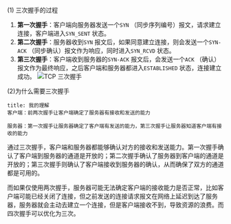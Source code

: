 
(1) 三次握手的过程

1. **第一次握手**：客户端向服务器发送一个`SYN` （同步序列编号）报文，请求建立连接，客户端进入`SYN_SENT` 状态。
2. **第二次握手**：服务器收到`SYN` 报文后，如果同意建立连接，则会发送一个`SYN-ACK` （同步确认）报文作为响应，同时进入`SYN_RCVD` 状态。
3. **第三次握手**：客户端收到服务器的`SYN-ACK` 报文后，会发送一个`ACK` （确认）报文作为最终响应，之后客户端和服务器都进入`ESTABLISHED` 状态，连接建立成功。
![TCP 三次握手](1720194377-a1caae677ce0df25d7547035fe1947ea.png)

(2)为什么需要三次握手

```ad-note
title: 我的理解
客户端：前两次握手让客户端确定了服务器有接收和发送的能力

服务器：第一次握手让服务器确定了客户端有发送的能力，第三次握手让服务器知道客户端有接收的能力
```
通过三次握手，客户端和服务器都能够确认对方的接收和发送能力。第一次握手确认了客户端到服务器的通道是开放的；第二次握手确认了服务器到客户端的通道是开放的；第三次握手则确认了客户端接收到服务器的确认，从而确保了双方的通道都是可用的。

而如果仅使用两次握手，服务器可能无法确定客户端的接收能力是否正常，比如客户端可能已经关闭了连接，但之前发送的连接请求报文在网络上延迟到达了服务器，服务器就会主动去建立一个连接，但是客户端接收不到，导致资源的浪费。而四次握手可以优化为三次。